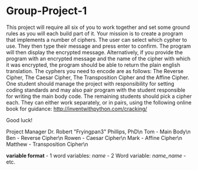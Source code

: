 # Group-Project-1
This project will require all six of you to work together and set some ground rules as you will each build part of it.
Your mission is to create a program that implements a number of ciphers.  The user can select which cypher to use.  They then type their message and press enter to confirm.  The program will then display the encrypted message.
Alternatively, if you provide the program with an encrypted message and the name of the cipher with which it was encrypted, the program should be able to return the plain english translation.
The cyphers you need to encode are as follows: The Reverse Cipher, The Caesar Cipher, The Transposition Cipher and the Affine Cipher.
One student should manage the project with responsibility for setting coding standards and may also pair program with the student responsible for writing the main body code.  The remaining students should pick a cipher each.  They can either work separately, or in pairs, using the following online book for guidance: http://inventwithpython.com/cracking/

Good luck!


Project Manager Dr. Robert "Fryingpan3" Phillips, PhD\n
Tom     - Main Body\n
Ben     - Reverse Cipher\n
Rowen   - Caesar Cipher\n
Mark    - Affine Cipher\n
Matthew - Transposition Cipher\n

**variable format** - 1 word variables: *name*
                    - 2 Word variable: *name_name*
                    - etc.
